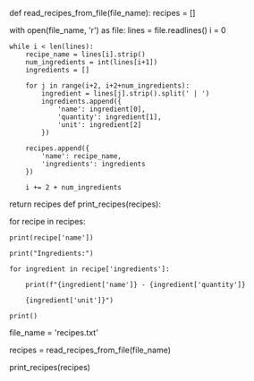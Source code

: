 def read_recipes_from_file(file_name): recipes = []

with open(file_name, 'r') as file:
    lines = file.readlines()
    i = 0
    
    while i < len(lines):
        recipe_name = lines[i].strip()
        num_ingredients = int(lines[i+1])
        ingredients = []
        
        for j in range(i+2, i+2+num_ingredients):
            ingredient = lines[j].strip().split(' | ')
            ingredients.append({
                'name': ingredient[0],
                'quantity': ingredient[1],
                'unit': ingredient[2]
            })
        
        recipes.append({
            'name': recipe_name,
            'ingredients': ingredients
        })
        
        i += 2 + num_ingredients

return recipes
def print_recipes(recipes):

for recipe in recipes:

    print(recipe['name'])

    print("Ingredients:")

    for ingredient in recipe['ingredients']:

        print(f"{ingredient['name']} - {ingredient['quantity']} 

        {ingredient['unit']}")

    print()
file_name = 'recipes.txt'

recipes = read_recipes_from_file(file_name)

print_recipes(recipes)